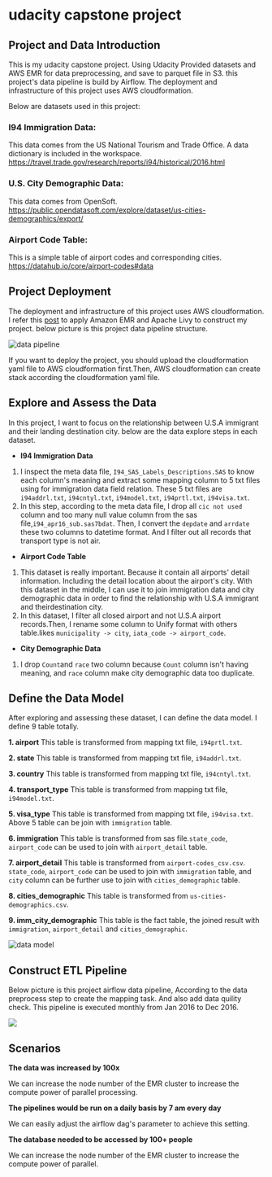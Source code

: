 # udacity capstone project

## Project and Data Introduction
This is my udacity capstone project. Using Udacity Provided datasets and AWS EMR for data preprocessing, and save to parquet file in S3. this project's data pipeline is build by Airflow. The deployment and infrastructure of this project uses AWS cloudformation.

Below are datasets used in this project:
### I94 Immigration Data: 
This data comes from the US National Tourism and Trade Office. A data dictionary is included in the workspace.
https://travel.trade.gov/research/reports/i94/historical/2016.html

### U.S. City Demographic Data:
This data comes from OpenSoft.
https://public.opendatasoft.com/explore/dataset/us-cities-demographics/export/

### Airport Code Table:

This is a simple table of airport codes and corresponding cities.
https://datahub.io/core/airport-codes#data 

## Project Deployment
The deployment and infrastructure of this project uses AWS cloudformation. I refer this [post](https://aws.amazon.com/tw/blogs/big-data/build-a-concurrent-data-orchestration-pipeline-using-amazon-emr-and-apache-livy/) to apply Amazon EMR and Apache Livy to construct my project. below picture is this project data pipeline structure.

![data pipeline](https://i.imgur.com/wvRCqjI.png)

If you want to deploy the project, you should upload the cloudformation yaml file to AWS cloudformation first.Then, AWS cloudformation can create stack according the cloudformation yaml file.

## Explore and Assess the Data
In this project, I want to focus on the relationship between U.S.A immigrant and their landing destination city. below are the data explore steps in each dataset.

* **I94 Immigration Data**
1. I inspect the meta data file, `I94_SAS_Labels_Descriptions.SAS` to know each column's meaning and extract some mapping column to 5 txt files using for immigration data field relation. These 5 txt files are `i94addrl.txt`, `i94cntyl.txt`, `i94model.txt`, `i94prtl.txt`, `i94visa.txt`.
2. In this step, according to the meta data file, I drop all `cic not used` column and too many null value column from the sas file,`i94_apr16_sub.sas7bdat`. Then, I convert the `depdate` and `arrdate` these two columns to datetime format. And I filter out all records that transport type is not air.

* **Airport Code Table**
1. This dataset is really important. Because it contain all airports' detail information. Including the detail location about the airport's city. With this dataset in the middle, I can use it to join immigration data and city demographic data in order to find the relationship with U.S.A immigrant and theirdestination city.
2. In this dataset, I filter all closed airport and not U.S.A airport records.Then, I rename some column to Unify format with others table.likes `municipality -> city`, `iata_code -> airport_code`.

* **City Demographic Data**
1. I drop `Count`and `race` two column because `Count` column isn't having meaning, and `race` column make city demographic data too duplicate.

## Define the Data Model
After exploring and assessing these dataset, I can define the data model.
I define 9 table totally.

**1. airport**
This table is transformed from mapping txt file, `i94prtl.txt`.

**2. state**
This table is transformed from mapping txt file, `i94addrl.txt`.

**3. country**
This table is transformed from mapping txt file, `i94cntyl.txt`.

**4. transport_type**
This table is transformed from mapping txt file, `i94model.txt`.

**5. visa_type**
This table is transformed from mapping txt file, `i94visa.txt`.
Above 5 table can be join with `immigration` table.

**6. immigration**
This table is transformed from sas file.`state_code`, `airport_code` can be used to join with `airport_detail` table.

**7. airport_detail**
This table is transformed from `airport-codes_csv.csv`. `state_code`, `airport_code` can be used to join with `immigration` table, and `city` column can be further use to join with `cities_demographic` table.

**8. cities_demographic**
This table is transformed from `us-cities-demographics.csv`.

**9. imm_city_demographic**
This table is the fact table, the joined result with `immigration`, `airport_detail` and `cities_demographic`.

![data model](https://i.imgur.com/cUSH6Og.jpg)


## Construct ETL Pipeline
Below picture is this project airflow data pipeline, According to the data preprocess step to create the mapping task. And also add data quility check.
This pipeline is executed monthly from Jan 2016 to Dec 2016.

![](https://i.imgur.com/QJ908wU.png)

## Scenarios
**The data was increased by 100x**

We can increase the node number of the EMR cluster to increase the compute power of parallel processing.

**The pipelines would be run on a daily basis by 7 am every day**

We can easily adjust the airflow dag's parameter to achieve this setting.

**The database needed to be accessed by 100+ people**

We can increase the node number of the EMR cluster to increase the compute power of parallel.
